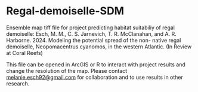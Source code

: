 # Regal-demoiselle-SDM
Ensemble map tiff file for project predicting habitat suitabiliy of regal demoiselle:
  Esch, M. M., C. S. Jarnevich, T. R. McClanahan, and A. R. Harborne. 2024. Modeling the potential spread of the non-    native regal demoiselle, Neopomacentrus cyanomos, in the western Atlantic. (In Review at Coral Reefs)

This file can be opened in ArcGIS or R to interact with project results and change the resolution of the map. Please contact melanie.esch92@gmail.com for collaboration and to use results in other research. 
